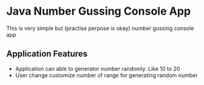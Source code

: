 # Java Number Gussing Console App

This is very simple but (practise perpose is okay) number gussing console app

## Application Features

- Application can able to generator number randomly. Like 10 to 20
- User change customize number of range for generating random number
